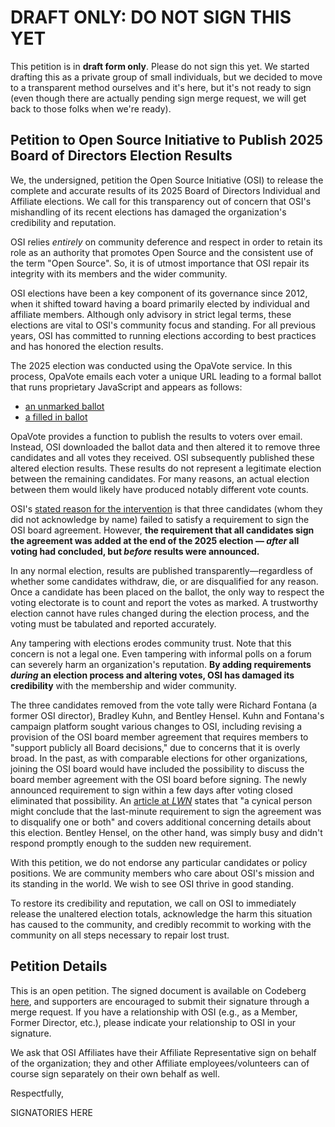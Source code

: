 DRAFT ONLY: DO NOT SIGN THIS YET
================================

This petition is in **draft form only**.  Please do not sign this yet.
We started drafting this as a private group of small individuals, but we
decided to move to a transparent method ourselves and it's here, but
it's not ready to sign (even though there are actually pending sign
merge request, we will get back to those folks when we're ready).

## Petition to Open Source Initiative to Publish 2025 Board of Directors Election Results

We, the undersigned, petition the Open Source Initiative (OSI) to release
the complete and accurate results of its 2025 Board of Directors
Individual and Affiliate elections. We call for this transparency out
of concern that OSI's mishandling of its recent elections has damaged
the organization's credibility and reputation.

OSI relies *entirely* on community deference and respect in order to
retain its role as an authority that promotes Open Source and the
consistent use of the term "Open Source".  So, it is of utmost
importance that OSI repair its integrity with its members and the wider
community.

OSI elections have been a key component of its governance since 2012,
when it shifted toward having a board primarily elected by individual
and affiliate members. Although only advisory in strict legal terms,
these elections are vital to OSI's community focus and standing. For all
previous years, OSI has committed to running elections according to best
practices and has honored the election results.

The 2025 election was conducted using the OpaVote service. In this
process, OpaVote emails each voter a unique URL leading to a formal
ballot that runs proprietary JavaScript and appears as follows:

- [an unmarked ballot](https://codeberg.org/OSI-Concerns/election-results-2025/src/branch/main/osi-2025-unmarked-ballot-example.png)
- [a filled in ballot](https://codeberg.org/OSI-Concerns/election-results-2025/src/branch/main/osi-2025-marked-ballot-example.png)

OpaVote provides a function to publish the
results to voters over email. Instead, OSI
downloaded the ballot data and then altered it to remove three
candidates and all votes they received. OSI subsequently published these
altered election results. These results do not represent a legitimate
election between the remaining candidates. For many reasons, an
actual election between them would likely have produced notably
different vote counts.

OSI's [stated reason for the
intervention](https://opensource.org/blog/announcing-the-new-directors-of-osi-board)
is that three candidates (whom they did not acknowledge by name) failed
to satisfy a requirement to sign the OSI board agreement. However, **the
requirement that all candidates sign the agreement was added at the end
of the 2025 election — *after* all voting had concluded, but *before*
results were announced.**

In any normal election, results are published transparently—regardless
of whether some candidates withdraw, die, or are disqualified for any
reason. Once a candidate has been placed on the ballot, the only way to
respect the voting electorate is to count and report the votes as
marked. A trustworthy election cannot have rules changed during the
election process, and the voting must be tabulated and reported
accurately.

Any tampering with elections erodes community trust. Note that this
concern is not a legal one. Even tampering with informal polls on a
forum can severely harm an organization's reputation. **By adding
requirements *during* an election process and altering votes, OSI has
damaged its credibility** with the membership and wider community.

The three candidates removed from the vote tally were Richard Fontana (a
former OSI director), Bradley Kuhn, and Bentley Hensel. Kuhn and
Fontana's campaign platform sought various changes to OSI, including
revising a provision of the OSI board member agreement that requires
members to "support publicly all Board decisions," due to concerns that
it is overly broad. In the past, as with comparable elections for other organizations, joining the OSI board would
have included the possibility to discuss the board member agreement with
the OSI board before signing. The newly announced requirement to sign
within a few days after voting closed eliminated that possibility. An
[article at
*LWN*](https://lwn.net/SubscriberLink/1014603/ac0cfc0a74755501/) states
that "a cynical person might conclude that the last-minute requirement
to sign the agreement was to disqualify one or both" and covers
additional concerning details about this election. Bentley Hensel, on
the other hand, was simply busy and didn't respond promptly enough to
the sudden new requirement.

With this petition, we do not endorse any particular candidates or
policy positions. We are community members who care about OSI's mission
and its standing in the world. We wish to see OSI thrive in good
standing.

To restore its credibility and reputation, we call on OSI to immediately
release the unaltered election totals, acknowledge the harm this
situation has caused to the community, and credibly recommit to working
with the community on all steps necessary to repair lost trust.

## Petition Details

This is an open petition. The signed document is available on Codeberg
[here](https://codeberg.org/OSI-Concerns/election-results-2025), and
supporters are encouraged to submit their signature through a merge
request. If you have a relationship with OSI (e.g., as a Member, Former
Director, etc.), please indicate your relationship to OSI in your
signature.

We ask that OSI Affiliates have their Affiliate Representative sign on
behalf of the organization; they and other Affiliate
employees/volunteers can of course sign separately on their own behalf
as well.

Respectfully,

SIGNATORIES HERE
